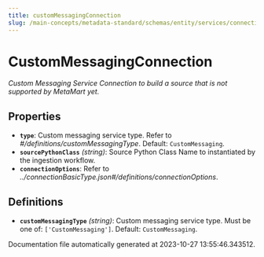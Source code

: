 ```yaml
---
title: customMessagingConnection
slug: /main-concepts/metadata-standard/schemas/entity/services/connections/messaging/custommessagingconnection
---
```


# CustomMessagingConnection

*Custom Messaging Service Connection to build a source that is not supported by MetaMart yet.*

## Properties

- **`type`**: Custom messaging service type. Refer to *#/definitions/customMessagingType*. Default: `CustomMessaging`.
- **`sourcePythonClass`** *(string)*: Source Python Class Name to instantiated by the ingestion workflow.
- **`connectionOptions`**: Refer to *../connectionBasicType.json#/definitions/connectionOptions*.
## Definitions

- **`customMessagingType`** *(string)*: Custom messaging service type. Must be one of: `['CustomMessaging']`. Default: `CustomMessaging`.


Documentation file automatically generated at 2023-10-27 13:55:46.343512.
